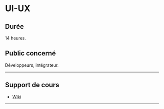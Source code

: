 # UI-UX

## Durée

14 heures.

## Public concerné

Développeurs, intégrateur.

___

## Support de cours

* [Wiki](https://github.com/seeren-training/UI-UX/wiki)

___